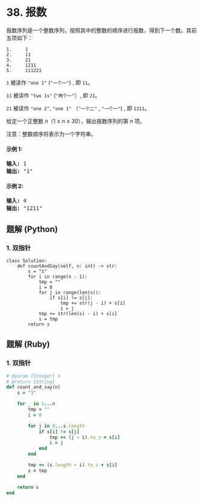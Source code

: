 # 38. 报数
报数序列是一个整数序列，按照其中的整数的顺序进行报数，得到下一个数。其前五项如下：

```
1.     1
2.     11
3.     21
4.     1211
5.     111221
```

```1``` 被读作  ```"one 1"```  (```"一个一"```) , 即 ```11```。

```11``` 被读作 ```"two 1s"``` (```"两个一"```）, 即 ```21```。

```21``` 被读作 ```"one 2"```,  ```"one 1"``` （```"一个二"``` ,  ```"一个一"```) , 即 ```1211```。

给定一个正整数 *n*（1 ≤ *n* ≤ 30），输出报数序列的第 *n* 项。

注意：整数顺序将表示为一个字符串。

#### 示例 1:
<pre>
<strong>输入:</strong> 1
<strong>输出:</strong> "1"
</pre>

#### 示例 2:
<pre>
<strong>输入:</strong> 4
<strong>输出:</strong> "1211"
</pre>

## 题解 (Python)

### 1. 双指针
```Python3
class Solution:
    def countAndSay(self, n: int) -> str:
        s = "1"
        for i in range(n - 1):
            tmp = ""
            i = 0
            for j in range(len(s)):
                if s[i] != s[j]:
                    tmp += str(j - i) + s[i]
                    i = j
            tmp += str(len(s) - i) + s[i]
            s = tmp
        return s
```

## 题解 (Ruby)

### 1. 双指针
```Ruby
# @param {Integer} n
# @return {String}
def count_and_say(n)
    s = "1"

    for _ in 1...n
        tmp = ""
        i = 0

        for j in 0...s.length
            if s[i] != s[j]
                tmp += (j - i).to_s + s[i]
                i = j
            end
        end

        tmp += (s.length - i).to_s + s[i]
        s = tmp
    end

    return s
end
```
